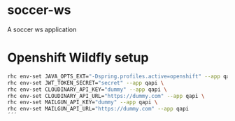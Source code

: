 # soccer-ws
A soccer ws application

# Openshift Wildfly setup
``` bash
rhc env-set JAVA_OPTS_EXT="-Dspring.profiles.active=openshift" --app qapi \
rhc env-set JWT_TOKEN_SECRET="secret" --app qapi \
rhc env-set CLOUDINARY_API_KEY="dummy" --app qapi \
rhc env-set CLOUDINARY_API_URL="https://dummy.com" --app qapi \
rhc env-set MAILGUN_API_KEY="dummy" --app qapi \
rhc env-set MAILGUN_API_URL="https://dummy.com" --app qapi
´´´


